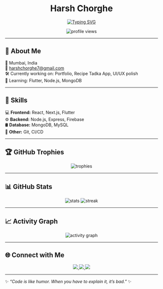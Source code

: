 <!-- Banner -->
<h1 align="center">Harsh Chorghe</h1>

<!-- Typing animation -->
<p align="center">
  <a href="https://github.com/HarshChorghe">
    <img src="https://readme-typing-svg.herokuapp.com?font=Fira+Code&size=25&duration=3000&pause=1000&color=00C2FF&center=true&vCenter=true&width=550&lines=🚀+Clean+UI;⚡+Reliable+APIs;🔥+Fast+and+Scalable;💻+Full+Stack+Developer" alt="Typing SVG" />
  </a>
</p>

<p align="center">
  <img src="https://komarev.com/ghpvc/?username=HarshChorghe&label=Profile%20views&color=0e75b6&style=flat" alt="profile views" />
</p>

---

## 📌 About Me

📍 Mumbai, India  
📧 [harshchorghe7@gmail.com](mailto:harshchorghe7@gmail.com)  
🛠️ Currently working on: Portfolio, Recipe Tadka App, UI/UX polish  
🧠 Learning: Flutter, Node.js, MongoDB  

---

## 🚀 Skills
💻 **Frontend:** React, Next.js, Flutter  
⚙️ **Backend:** Node.js, Express, Firebase  
🛢 **Database:** MongoDB, MySQL  
🔧 **Other:** Git, CI/CD  

---

## 🏆 GitHub Trophies
<p align="center">
  <img src="https://github-profile-trophy.vercel.app/?username=HarshChorghe&theme=tokyonight&margin-w=10&margin-h=10&no-bg=true" alt="trophies" />
</p>

---

## 📊 GitHub Stats
<p align="center">
  <img src="https://github-readme-stats.vercel.app/api?username=HarshChorghe&show_icons=true&theme=tokyonight" alt="stats" />
  <img src="https://github-readme-streak-stats.herokuapp.com/?user=HarshChorghe&theme=tokyonight" alt="streak" />
</p>

---

## 📈 Activity Graph
<p align="center">
  <img src="https://github-readme-activity-graph.vercel.app/graph?username=HarshChorghe&theme=tokyo-night" alt="activity graph" />
</p>

---

## 🌐 Connect with Me
<p align="center">
  <a href="mailto:harshchorghe2003@gmail.com">
    <img src="https://img.shields.io/badge/Email-D14836?style=for-the-badge&logo=gmail&logoColor=white" />
  </a>
  <a href="https://www.linkedin.com/in/harshchorghe">
    <img src="https://img.shields.io/badge/LinkedIn-0077B5?style=for-the-badge&logo=linkedin&logoColor=white" />
  </a>
  <a href="https://github.com/HarshChorghe" target="_blank">
    <img src="https://img.shields.io/badge/GitHub-100000?style=for-the-badge&logo=github&logoColor=white" />
  </a>
</p>

---

✨ *“Code is like humor. When you have to explain it, it’s bad.”* ✨
